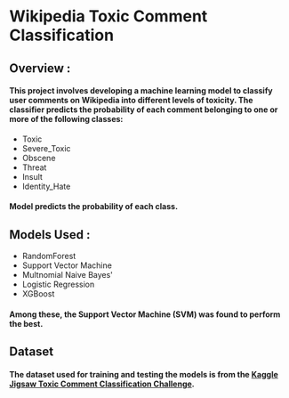 # Wikipedia Toxic Comment Classification

## Overview : 
#### This project involves developing a machine learning model to classify user comments on Wikipedia into different levels of toxicity. The classifier predicts the probability of each comment belonging to one or more of the following classes:
+ Toxic
+ Severe_Toxic
+ Obscene
+ Threat
+ Insult
+ Identity_Hate

#### Model predicts the probability of each class.

## Models Used : 
+ RandomForest
+ Support Vector Machine
+ Multnomial Naive Bayes'
+ Logistic Regression
+ XGBoost

#### Among these, the Support Vector Machine (SVM) was found to perform the best.

## Dataset
#### The dataset used for training and testing the models is from the [Kaggle Jigsaw Toxic Comment Classification Challenge](https://www.kaggle.com/c/jigsaw-toxic-comment-classification-challenge/data).
